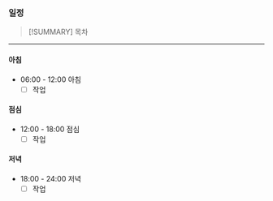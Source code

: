 ### 일정


> [!SUMMARY] 목차

---
#### 아침
- 06:00 - 12:00 아침
	- [ ] 작업

#### 점심
- 12:00 - 18:00 점심
	- [ ] 작업

#### 저녁
- 18:00 - 24:00 저녁
	- [ ] 작업
